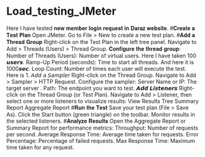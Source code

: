 # Load_testing_JMeter
Here I have tested 𝐧𝐞𝐰 𝐦𝐞𝐦𝐛𝐞𝐫 𝐥𝐨𝐠𝐢𝐧 𝐫𝐞𝐪𝐮𝐞𝐬𝐭 𝐢𝐧 𝐃𝐚𝐫𝐚𝐳 𝐰𝐞𝐛𝐬𝐢𝐭𝐞.
#𝐂𝐫𝐞𝐚𝐭𝐞 𝐚 𝐓𝐞𝐬𝐭 𝐏𝐥𝐚𝐧
Open JMeter.
Go to File > New to create a new test plan.
#𝐀𝐝𝐝 𝐚 𝐓𝐡𝐫𝐞𝐚𝐝 𝐆𝐫𝐨𝐮𝐩
Right-click on the Test Plan in the left tree panel.
Navigate to Add > Threads (Users) > Thread Group.
𝐂𝐨𝐧𝐟𝐢𝐠𝐮𝐫𝐞 𝐭𝐡𝐞 𝐭𝐡𝐫𝐞𝐚𝐝 𝐠𝐫𝐨𝐮𝐩:
Number of Threads (Users): Number of virtual users. Here I have taken 100 𝙪𝙨𝙚𝙧𝙨.
Ramp-Up Period (seconds): Time to start all threads. And here it is 1000𝙨𝙚𝙘.
Loop Count: Number of times each user will execute the test. Here is 1.
𝘈𝘥𝘥 𝘢 𝘚𝘢𝘮𝘱𝘭𝘦𝘳
Right-click on the Thread Group.
Navigate to Add > Sampler > HTTP Request.
Configure the sampler:
Server Name or IP: The target server .
Path: The endpoint you want to test.
𝘼𝙙𝙙 𝙇𝙞𝙨𝙩𝙚𝙣𝙚𝙧𝙨
Right-click on the Thread Group (or Test Plan).
Navigate to Add > Listener, then select one or more listeners to visualize results:
View Results Tree
Summary Report
Aggregate Report
#𝐑𝐮𝐧 𝐭𝐡𝐞 𝐓𝐞𝐬𝐭
Save your test plan (File > Save As).
Click the Start button (green triangle) on the toolbar.
Monitor results in the selected listeners.
#𝐀𝐧𝐚𝐥𝐲𝐳𝐞 𝐑𝐞𝐬𝐮𝐥𝐭𝐬
Open the Aggregate Report or Summary Report for performance metrics:
Throughput: Number of requests per second.
Average Response Time: Average time taken for requests.
Error Percentage: Percentage of failed requests.
Max Response Time: Maximum time taken for any request.
